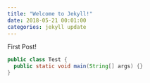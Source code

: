 ```yaml
---
title: "Welcome to Jekyll!"
date: 2018-05-21 00:01:00
categories: jekyll update
---
```

First Post!

```java
public class Test {
  public static void main(String[] args) {}
}
```
